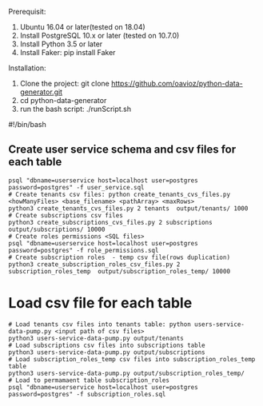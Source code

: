 Prerequisit:

1. Ubuntu 16.04 or later(tested on 18.04)
2. Install PostgreSQL 10.x or later (tested on 10.7.0)
3. Install Python 3.5 or later
4. Install Faker: pip install Faker

Installation:

1. Clone the project: 
    git clone https://github.com/oavioz/python-data-generator.git
2. cd python-data-generator
3. run the bash script: 
    ./runScript.sh

#!/bin/bash

## Create user service schema and csv files for each table

    psql "dbname=userservice host=localhost user=postgres password=postgres" -f user_service.sql
    # Create tenants csv files: python create_tenants_cvs_files.py <howManyFiles> <base_filename> <pathArray> <maxRows>
    python3 create_tenants_cvs_files.py 2 tenants  output/tenants/ 1000
    # Create subscriptions csv files
    python3 create_subscriptions_cvs_files.py 2 subscriptions  output/subscriptions/ 10000
    # Create roles permissions <SQL files>
    psql "dbname=userservice host=localhost user=postgres password=postgres" -f role_permissions.sql
    # Create subscription roles  - temp csv file(rows duplication)
    python3 create_subscription_roles_csv_files.py 2 subscription_roles_temp  output/subscription_roles_temp/ 10000

    
# Load csv file for each table
    # Load tenants csv files into tenants table: python users-service-data-pump.py <input path of csv files>
    python3 users-service-data-pump.py output/tenants
    # Load subscriptions csv files into subscriptions table
    python3 users-service-data-pump.py output/subscriptions
    # Load subscription_roles_temp csv files into subscription_roles_temp table
    python3 users-service-data-pump.py output/subscription_roles_temp/
    # Load to permamaent table subscription_roles
    psql "dbname=userservice host=localhost user=postgres password=postgres" -f subscription_roles.sql